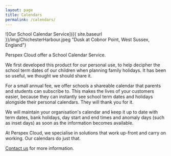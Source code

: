 ```yaml
---
layout: page
title: Calendars
permalink: /calendars/
---
```


![Our School Calendar Service]({{ site.baseurl }}/img/ChichesterHarbour.jpeg "Dusk at Cobnor Point, West Sussex, England")


Perspex Cloud offer a School Calendar Service.

We first developed this product for our personal use, to help decipher the school term dates of our children when planning family holidays. It has been so useful, we thought we should share it.

For a small annual fee, we offer schools a shareable calendar that parents and students can subscribe to. This makes the lives of your customers easier, because they can instantly see school term dates and holidays alongside their personal calendars. They will thank you for it.

We will maintain your organisation's calendar and keep it up to date with term dates, bank holidays, day start and end times and anomaly days (such as inset days) as soon as the information becomes available.

At Perspex Cloud, we specialise in solutions that work up-front and carry on working. Our calendars do just that.

[Contact us](mailto:info@perspex.cloud) for more information.
